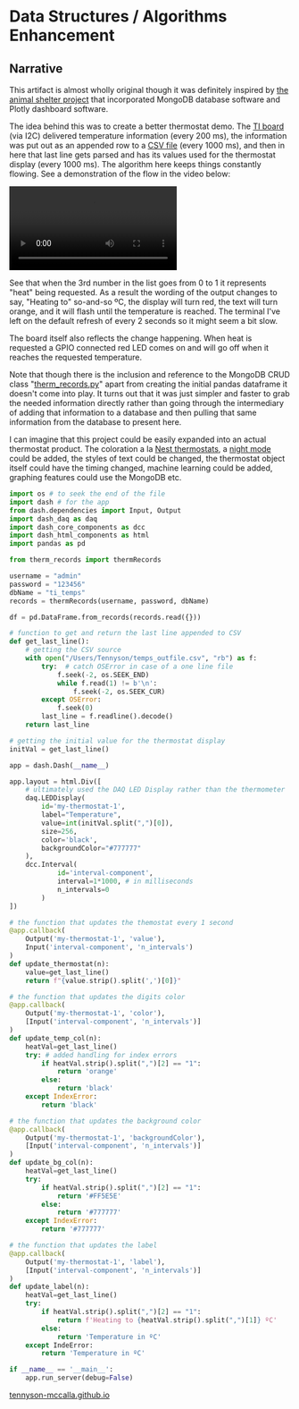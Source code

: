# Data Structures / Algorithms Enhancement

## Narrative

This artifact is almost wholly original though it was definitely inspired by [the animal shelter project](https://github.com/tennyson-mccalla/CS-340-Stuff/blob/main/Final_Dash.ipynb) that incorporated MongoDB database software and Plotly dashboard software.

The idea behind this was to create a better thermostat demo. The [TI board](https://www.ti.com/tool/CC3220SF-LAUNCHXL) (via I2C) delivered temperature information (every 200 ms), the information was put out as an appended row to a [CSV file]({{site.url}}/database_stuff/temps_outfile.csv) (every 1000 ms), and then in here that last line gets parsed and has its values used for the thermostat display (every 1000 ms). The algorithm here keeps things constantly flowing. See a demonstration of the flow in the video below:

![UART -> CSV -> Dash]({{site.url}}/media/Screen%20Recording%202022-02-27%20at%2012.02.17.mov)

See that when the 3rd number in the list goes from 0 to 1 it represents "heat" being requested. As a result the wording of the output changes to say, "Heating to" so-and-so ºC, the display will turn red, the text will turn orange, and it will flash until the temperature is reached. The terminal I've left on the default refresh of every 2 seconds so it might seem a bit slow.

The board itself also reflects the change happening. When heat is requested a GPIO connected red LED comes on and will go off when it reaches the requested temperature.

Note that though there is the inclusion and reference to the MongoDB CRUD class "[therm_records.py]({{site.url}}/database_stuff/therm_records.py)" apart from creating the initial pandas dataframe it doesn't come into play. It turns out that it was just simpler and faster to grab the needed information directly rather than going through the intermediary of adding that information to a database and then pulling that same information from the database to present here.

I can imagine that this project could be easily expanded into an actual thermostat product. The coloration a la [Nest thermostats](https://store.google.com/us/product/nest_learning_thermostat_3rd_gen?hl=en-US), a [night mode](https://dash.plotly.com/dash-daq) could be added, the styles of text could be changed, the thermostat object itself could have the timing changed, machine learning could be added, graphing features could use the MongoDB etc.

```python
import os # to seek the end of the file
import dash # for the app
from dash.dependencies import Input, Output
import dash_daq as daq
import dash_core_components as dcc
import dash_html_components as html
import pandas as pd

from therm_records import thermRecords

username = "admin"
password = "123456"
dbName = "ti_temps"
records = thermRecords(username, password, dbName)

df = pd.DataFrame.from_records(records.read({}))

# function to get and return the last line appended to CSV
def get_last_line():
    # getting the CSV source
    with open("/Users/Tennyson/temps_outfile.csv", "rb") as f:
        try:  # catch OSError in case of a one line file 
            f.seek(-2, os.SEEK_END)
            while f.read(1) != b'\n':
                f.seek(-2, os.SEEK_CUR)
        except OSError:
            f.seek(0)
        last_line = f.readline().decode()
    return last_line

# getting the initial value for the thermostat display
initVal = get_last_line()

app = dash.Dash(__name__)

app.layout = html.Div([
    # ultimately used the DAQ LED Display rather than the thermometer
    daq.LEDDisplay(
        id='my-thermostat-1',
        label="Temperature",
        value=int(initVal.split(",")[0]),
        size=256,
        color='black',
        backgroundColor="#777777"
    ),
    dcc.Interval(
            id='interval-component',
            interval=1*1000, # in milliseconds
            n_intervals=0
        )
])

# the function that updates the themostat every 1 second
@app.callback(
    Output('my-thermostat-1', 'value'),
    Input('interval-component', 'n_intervals')
)
def update_thermostat(n):
    value=get_last_line()
    return f"{value.strip().split(',')[0]}"

# the function that updates the digits color
@app.callback(
    Output('my-thermostat-1', 'color'),
    [Input('interval-component', 'n_intervals')]
)
def update_temp_col(n):
    heatVal=get_last_line()
    try: # added handling for index errors
        if heatVal.strip().split(",")[2] == "1":
            return 'orange'
        else:
            return 'black'
    except IndexError:
        return 'black'

# the function that updates the background color
@app.callback(
    Output('my-thermostat-1', 'backgroundColor'),
    [Input('interval-component', 'n_intervals')]
)
def update_bg_col(n):
    heatVal=get_last_line()
    try:
        if heatVal.strip().split(",")[2] == "1":
            return '#FF5E5E'
        else:
            return '#777777'
    except IndexError:
        return '#777777'

# the function that updates the label
@app.callback(
    Output('my-thermostat-1', 'label'),
    [Input('interval-component', 'n_intervals')]
)
def update_label(n):
    heatVal=get_last_line()
    try:
        if heatVal.strip().split(",")[2] == "1":
            return f'Heating to {heatVal.strip().split(",")[1]} ºC'
        else:
            return 'Temperature in ºC'
    except IndeError:
        return 'Temperature in ºC'

if __name__ == '__main__':
    app.run_server(debug=False)
```
[tennyson-mccalla.github.io](https://tennyson-mccalla.github.io)
